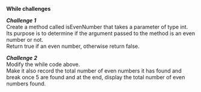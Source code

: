 **While challenges**

***Challenge 1*** <br/>
Create a method called isEvenNumber that takes a parameter of type int. <br/>
Its purpose is to determine if the argument passed to the method is an even number or not. <br/>
Return true if an even number, otherwise return false. <br/>

***Challenge 2*** <br/>
Modify the while code above. <br/>
Make it also record the total number of even numbers it has found and break once 5 are found and at the end, display the total number of even numbers found.
